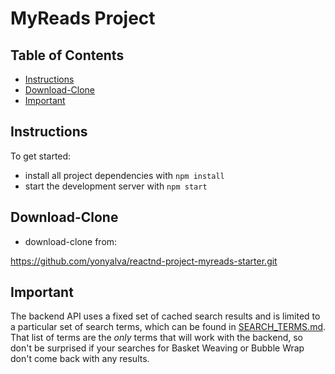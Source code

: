 # MyReads Project

## Table of Contents

* [Instructions](#instructions)
* [Download-Clone](#download-clone)
* [Important](#important)

## Instructions

To get started:

* install all project dependencies with `npm install`
* start the development server with `npm start`


## Download-Clone

* download-clone from:

 https://github.com/yonyalva/reactnd-project-myreads-starter.git


## Important

The backend API uses a fixed set of cached search results and is limited to a particular set of search terms, which can be found in [SEARCH_TERMS.md](SEARCH_TERMS.md). That list of terms are the _only_ terms that will work with the backend, so don't be surprised if your searches for Basket Weaving or Bubble Wrap don't come back with any results.
